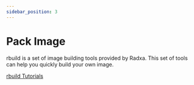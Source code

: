 ```yaml
---
sidebar_position: 3
---
```


# Pack Image

rbuild is a set of image building tools provided by Radxa. This set of tools can help you quickly build your own image.

[rbuild Tutorials](https://github.com/radxa-repo/rbuild/blob/main/docs/SUMMARY.md)
